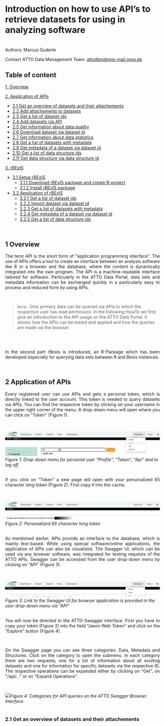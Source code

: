 # Introduction on how to use API’s to retrieve datasets for using in analyzing software

#

Authors: Marcus Guderle

Contact ATTO Data Management Team: <attodbm@mpi-mail.mpg.de>


## Table of content

[1. Overview](#1-overview)

[2. Application of APIs](#2-application-of-apis)

- [2.1 Get an overview of datasets and their attachements](#21-get-an-overview-of-datasets-and-their-attachements)
- [2.2 Add attachements to datasets](#22-add-attachements-to-datasets)
- [2.3 Get a list of dataset ids](#23-get-a-list-of-dataset-ids)
- [2.4 Add datasets via API](#24-add-datasets-via-API)
- [2.5 Get information about data quality](#25-get-information-about-data-quality)
- [2.6 Download dataset via dataset id](#26-download-dataset-via-dataset-id)
- [2.7 Get information about data statistics](#27-get-information-about-data-statistics)
- [2.8 Get a list of datasets with metadata](#28-get-a-list-of-datasets-with-metadata)
- [2.9 Get metadata of a dataset via dataset id](#29-get-metadata-of-a-dataset-via-dataset-id)
- [2.10 Get a list of data structure ids](#210-get-a-list-of-data-structure-ids)
- [2.11 Get data structure via data structure id](#211-get-data-structure-via-data-structure-id)

[3. rBExIS](#3-rBExIS)

- [3.1 Setup rBExIS](#31-Setup-rBExIS)
    - [3.1.1 Download rBExIS package and create R-project](#311-download-rBExIS-package-and-create-R-project)
    - [3.1.2 Install rBExIS package](#312-install-rBExIS-package)
- [3.2 Application of rBExIS](#32-application-of-rBExIS)
    - [3.2.1 Get a list of dataset ids](#321-get-a-list-of-dataset-ids)
    - [3.2.2 Import dataset via dataset id](#322-import-dataset-via-dataset-id)
    - [3.2.3 Get a list of datasets with metadata](#323-get-a-list-of-datasets-with-metadata)
    - [3.2.4 Get metadata of a dataset via dataset id](#324-get-metadata-of-a-dataset-via-dataset-id)
    - [3.2.5 Get a list of data structure ids](#325-get-a-list-of-data-structure-ids)
<br>

## 1 Overview

<p align="justify">
The term API is the short form of "application programming interface". The use of APIs offers a tool to create an interface between an analysis software like R or a browser and the database, where the content is dynamically integrated into the own program. The API is a machine-readable interface tailored for software.
Particularly in the ATTO Data Portal, data sets and metadata information can be exchanged quickly in a particularly easy to process and reduced form by using APIs.
</p>
<br>

> `Note:` Only primary data can be queried via APIs to which the respective user has read permission.
In the following HowTo we first give an introduction to the API usage on the ATTO Data Portal. It shows how the APIs can be tested and applied and how the queries are made via the browser.
<br>
<br>

<p align="justify">
In the second part rBexis is introduced, an R-Package which has been developed especially for querying data sets between R and Bexis instances.
</p>
<br>

## 2 Application of APIs

<p align="justify">
Every registered user can use APIs and gets a personal token, which is directly linked to the user account. This token is needed to query datasets via APIs. You can find the respective token by clicking on your username in the upper right corner of the menu. A drop-down menu will open where you can click on "Token" (Figure 1).
</p>
<br>

![](https://github.com/ATTODataPortal/Documents/blob/4487b678e436a059e6770863e8c10194dba1fadf/images_upload/image_API1.png?raw=true)*Figure 1: Drop-down menu for personal user “Profile”, “Token”, “Api” and to log off.*
<br>
<br>

<p align="justify">
If you click on "Token" a new page will open with your personalized 65 character long token (Figure 2). First copy it into the cache.
</p>
<br>

![](https://github.com/ATTODataPortal/Documents/blob/4487b678e436a059e6770863e8c10194dba1fadf/images_upload/image_API2.png?raw=true)*Figure 2: Personalized 65 character long token*
<br>
<br>

<p align="justify">
As mentioned earlier, APIs provide an interface to the database, which is mainly text-based. While using special software/online applications, the application of APIs can also be visualized. The Swagger UI, which can be used via any browser software, was integrated for testing requests of the ATTO APIs. Swagger can be accessed from the user drop-down menu by clicking on "API" (Figure 3).
</p>
<br>

![](https://github.com/ATTODataPortal/Documents/blob/4487b678e436a059e6770863e8c10194dba1fadf/images_upload/image_API3.png?raw=true)*Figure 3: Link to the Swagger UI for browser application is provided in the user drop-down menu via “API”*
<br>
<br>

<p align="justify">
You will now be directed to the ATTO-Swagger interface. First you have to copy your token (Figure 2) into the field "Jason Web Token" and click on the "Explore" button (Figure 4).
</p>
<br>
<p align="justify">
On the Swagger page you can see three categories: Data, Metadata and Structures. Click on the category to open the submenu. In each category there are two requests; one for a list of information about all existing datasets and one for information for specific datasets via the respective ID. The respective operations can be expanded either by clicking on "Get", on "/api/..." or on "Expand Operations".
</p>
<br>

![](?raw=true)*Figure 4: Categories for API queries on the ATTO Swagger Browser Interface*
<br>
<br>

### 2.1 Get an overview of datasets and their attachements